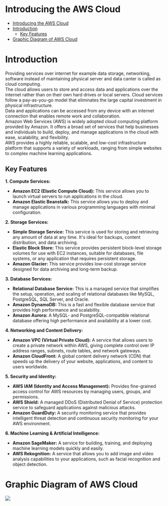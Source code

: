 # Introducing the AWS Cloud

- [Introducing the AWS Cloud](#introducing-the-aws-cloud)
- [Introduction](#introduction)
  - [Key Features](#key-features)
- [Graphic Diagram of AWS Cloud](#graphic-diagram-of-aws-cloud)


# Introduction
Providing services over internet for example data storage, networking, software instead of maintaining physical server and data canter is called as cloud computing.  
The cloud allows users to store and access data and applications over the internet rather than on their own hard drives or local servers. Cloud services follow a pay-as-you-go model that eliminates the large capital investment in physical infrastructure.  
Data and applications can be accessed from any device with an internet connection that enables remote work and collaboration.  
Amazon Web Services (AWS) is widely adopted cloud computing platform provided by Amazon. It offers a broad set of services that help businesses and individuals to build, deploy, and manage applications in the cloud with ease, scalability, and flexibility.  
AWS provides a highly reliable, scalable, and low-cost infrastructure platform that supports a variety of workloads, ranging from simple websites to complex machine learning applications.
  


## Key Features

**1.	Compute Services:**  
* **Amazon EC2 (Elastic Compute Cloud):** This service allows you to launch virtual servers to run applications in the cloud.  
* **Amazon Elastic Beanstalk:** This service allows you to deploy and manage applications in various programming languages with minimal configuration.  

**2. Storage Services:**  
*	**Simple Storage Service:** This service is used for storing and retrieving any amount of data at any time. It's ideal for backups, content distribution, and data archiving.  
*	**Elastic Block Store:** This service provides persistent block-level storage volumes for use with EC2 instances, suitable for databases, file systems, or any application that requires persistent storage.
*	**Amazon Glacier:** This service provides low-cost storage service designed for data archiving and long-term backup.

**3. Database Services:**
*	**Relational Database Service:** This is a managed service that simplifies the setup, operation, and scaling of relational databases like MySQL, PostgreSQL, SQL Server, and Oracle.
*	**Amazon DynamoDB:** This is a fast and flexible database service that provides high performance and scalability.
*	**Amazon Aurora:** A MySQL- and PostgreSQL-compatible relational database offering high performance and availability at a lower cost.

  
**4.	Networking and Content Delivery:**
* **Amazon VPC (Virtual Private Cloud):** A service that allows users to create a private network within AWS, giving complete control over IP address ranges, subnets, route tables, and network gateways.
*	**Amazon CloudFront:** A global content delivery network (CDN) that speeds up the delivery of your website, applications, and content to users worldwide.  

**5.	Security and Identity:**
* **AWS IAM (Identity and Access Management):** Provides fine-grained access control for AWS resources by managing users, groups, and permissions.
* **AWS Shield:** A managed DDoS (Distributed Denial of Service) protection service to safeguard applications against malicious attacks.
*	**Amazon GuardDuty:** A security monitoring service that provides intelligent threat detection and continuous security monitoring for your AWS environment.

**6.	Machine Learning & Artificial Intelligence:**
*	**Amazon SageMaker:** A service for building, training, and deploying machine learning models quickly and easily.
*	**AWS Rekognition:** A service that allows you to add image and video analysis capabilities to your applications, such as facial recognition and object detection.

# Graphic Diagram of AWS Cloud

![](https://miro.medium.com/v2/resize:fit:1252/1*qkvVasKibDCkw4jAq8Mp6Q.png)